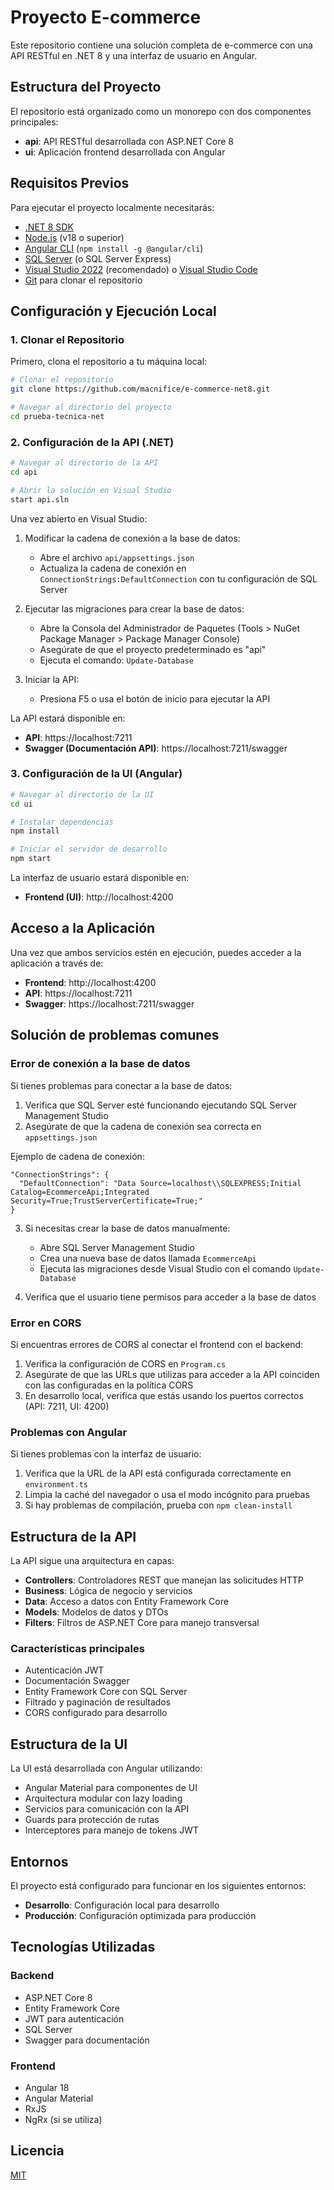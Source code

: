 # Proyecto E-commerce

Este repositorio contiene una solución completa de e-commerce con una API RESTful en .NET 8 y una interfaz de usuario en Angular.

## Estructura del Proyecto

El repositorio está organizado como un monorepo con dos componentes principales:

- **api**: API RESTful desarrollada con ASP.NET Core 8
- **ui**: Aplicación frontend desarrollada con Angular

## Requisitos Previos

Para ejecutar el proyecto localmente necesitarás:

- [.NET 8 SDK](https://dotnet.microsoft.com/download/dotnet/8.0)
- [Node.js](https://nodejs.org/) (v18 o superior)
- [Angular CLI](https://angular.io/cli) (`npm install -g @angular/cli`)
- [SQL Server](https://www.microsoft.com/es-es/sql-server/sql-server-downloads) (o SQL Server Express)
- [Visual Studio 2022](https://visualstudio.microsoft.com/es/downloads/) (recomendado) o [Visual Studio Code](https://code.visualstudio.com/)
- [Git](https://git-scm.com/downloads) para clonar el repositorio

## Configuración y Ejecución Local

### 1. Clonar el Repositorio

Primero, clona el repositorio a tu máquina local:

```bash
# Clonar el repositorio
git clone https://github.com/macnifice/e-commerce-net8.git

# Navegar al directorio del proyecto
cd prueba-tecnica-net
```

### 2. Configuración de la API (.NET)

```bash
# Navegar al directorio de la API
cd api

# Abrir la solución en Visual Studio
start api.sln
```

Una vez abierto en Visual Studio:

1. Modificar la cadena de conexión a la base de datos:
   - Abre el archivo `api/appsettings.json`
   - Actualiza la cadena de conexión en `ConnectionStrings:DefaultConnection` con tu configuración de SQL Server

2. Ejecutar las migraciones para crear la base de datos:
   - Abre la Consola del Administrador de Paquetes (Tools > NuGet Package Manager > Package Manager Console)
   - Asegúrate de que el proyecto predeterminado es "api"
   - Ejecuta el comando: `Update-Database`

3. Iniciar la API:
   - Presiona F5 o usa el botón de inicio para ejecutar la API

La API estará disponible en:
- **API**: https://localhost:7211
- **Swagger (Documentación API)**: https://localhost:7211/swagger

### 3. Configuración de la UI (Angular)

```bash
# Navegar al directorio de la UI
cd ui

# Instalar dependencias
npm install

# Iniciar el servidor de desarrollo
npm start
```

La interfaz de usuario estará disponible en:
- **Frontend (UI)**: http://localhost:4200

## Acceso a la Aplicación

Una vez que ambos servicios estén en ejecución, puedes acceder a la aplicación a través de:
- **Frontend**: http://localhost:4200
- **API**: https://localhost:7211
- **Swagger**: https://localhost:7211/swagger

## Solución de problemas comunes

### Error de conexión a la base de datos

Si tienes problemas para conectar a la base de datos:

1. Verifica que SQL Server esté funcionando ejecutando SQL Server Management Studio
2. Asegúrate de que la cadena de conexión sea correcta en `appsettings.json`

Ejemplo de cadena de conexión:
```
"ConnectionStrings": {
  "DefaultConnection": "Data Source=localhost\\SQLEXPRESS;Initial Catalog=EcommerceApi;Integrated Security=True;TrustServerCertificate=True;"
}
```

3. Si necesitas crear la base de datos manualmente:
   - Abre SQL Server Management Studio
   - Crea una nueva base de datos llamada `EcommerceApi`
   - Ejecuta las migraciones desde Visual Studio con el comando `Update-Database`

4. Verifica que el usuario tiene permisos para acceder a la base de datos

### Error en CORS

Si encuentras errores de CORS al conectar el frontend con el backend:

1. Verifica la configuración de CORS en `Program.cs`
2. Asegúrate de que las URLs que utilizas para acceder a la API coinciden con las configuradas en la política CORS
3. En desarrollo local, verifica que estás usando los puertos correctos (API: 7211, UI: 4200)

### Problemas con Angular

Si tienes problemas con la interfaz de usuario:

1. Verifica que la URL de la API está configurada correctamente en `environment.ts`
2. Limpia la caché del navegador o usa el modo incógnito para pruebas
3. Si hay problemas de compilación, prueba con `npm clean-install`

## Estructura de la API

La API sigue una arquitectura en capas:

- **Controllers**: Controladores REST que manejan las solicitudes HTTP
- **Business**: Lógica de negocio y servicios
- **Data**: Acceso a datos con Entity Framework Core
- **Models**: Modelos de datos y DTOs
- **Filters**: Filtros de ASP.NET Core para manejo transversal

### Características principales

- Autenticación JWT
- Documentación Swagger
- Entity Framework Core con SQL Server
- Filtrado y paginación de resultados
- CORS configurado para desarrollo

## Estructura de la UI

La UI está desarrollada con Angular utilizando:

- Angular Material para componentes de UI
- Arquitectura modular con lazy loading
- Servicios para comunicación con la API
- Guards para protección de rutas
- Interceptores para manejo de tokens JWT

## Entornos

El proyecto está configurado para funcionar en los siguientes entornos:

- **Desarrollo**: Configuración local para desarrollo
- **Producción**: Configuración optimizada para producción

## Tecnologías Utilizadas

### Backend
- ASP.NET Core 8
- Entity Framework Core
- JWT para autenticación
- SQL Server
- Swagger para documentación

### Frontend
- Angular 18
- Angular Material
- RxJS
- NgRx (si se utiliza)

## Licencia

[MIT](LICENSE) 